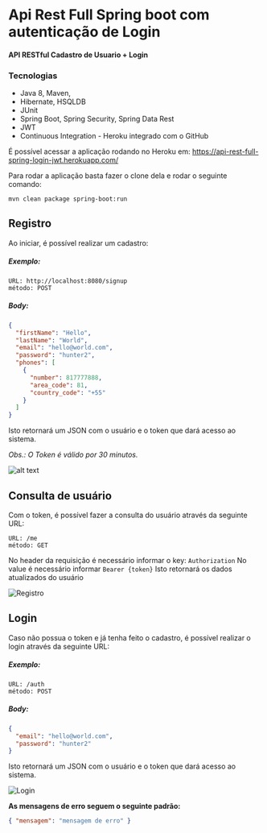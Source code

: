 # Api Rest Full Spring boot com autenticação de Login 
#### API RESTful Cadastro de Usuario + Login

### Tecnologias
- Java 8, Maven,
- Hibernate, HSQLDB
- JUnit
- Spring Boot, Spring Security, Spring Data Rest
- JWT
- Continuous Integration - Heroku integrado com o GitHub

É possível acessar a aplicação rodando no Heroku em:
https://api-rest-full-spring-login-jwt.herokuapp.com/

Para rodar a aplicação basta fazer o clone dela e rodar o seguinte comando:
```
mvn clean package spring-boot:run
```

## Registro
Ao iniciar, é possível realizar um cadastro:
##### Exemplo: #####
```
URL: http://localhost:8080/signup
método: POST
```
##### Body: #####
```json
{
  "firstName": "Hello",
  "lastName": "World",
  "email": "hello@world.com",
  "password": "hunter2",
  "phones": [
    {
      "number": 817777888,
      "area_code": 81,
      "country_code": "+55"
    }
  ]
}
```
Isto retornará um JSON com o usuário e o token que dará acesso ao sistema.

*Obs.: O Token é válido por 30 minutos.*

![alt text](http://https://github.com/renatoredes/api-rest-full-spring-login-jwt-authentication/img/me.png)


## Consulta de usuário
Com o token, é possível fazer a consulta do usuário através da seguinte URL:
```
URL: /me
método: GET
```
No header da requisição é necessário informar o key: `Authorization`
No value é necessário informar `Bearer {token}`
Isto retornará os dados atualizados do usuário

![Registro](/img/2-me.png?raw=true "Registro")

## Login
Caso não possua o token e já tenha feito o cadastro, é possível realizar o login através da seguinte URL:
##### Exemplo: #####
```
URL: /auth
método: POST
```
##### Body: #####
```json
{
  "email": "hello@world.com",
  "password": "hunter2"
}
```
Isto retornará um JSON com o usuário e o token que dará acesso ao sistema.

![Login](/img/3-signin.PNG?raw=true "Login")

**As mensagens de erro seguem o seguinte padrão:**
```json
{ "mensagem": "mensagem de erro" }
```
